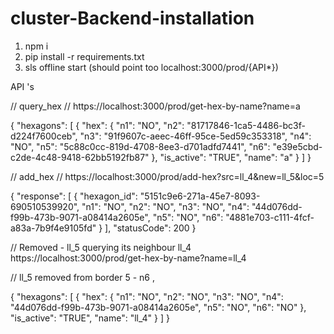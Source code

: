 # cluster-Backend-installation

1. npm i
2. pip install -r requirements.txt 
3. sls offline start (should point too localhost:3000/prod/{API*})

API 's

// query_hex
// https://localhost:3000/prod/get-hex-by-name?name=a

{
  "hexagons": [
    {
      "hex": {
        "n1": "NO",
        "n2": "81717846-1ca5-4486-bc3f-d224f7600ceb",
        "n3": "91f9607c-aeec-46ff-95ce-5ed59c353318",
        "n4": "NO",
        "n5": "5c88c0cc-819d-4708-8ee3-d701adfd7441",
        "n6": "e39e5cbd-c2de-4c48-9418-62bb5192fb87"
      },
      "is_active": "TRUE",
      "name": "a"
    }
  ]
}

// add_hex
// https://localhost:3000/prod/add-hex?src=ll_4&new=ll_5&loc=5

{
  "response": [
    {
      "hexagon_id": "5151c9e6-271a-45e7-8093-690510539920",
      "n1": "NO",
      "n2": "NO",
      "n3": "NO",
      "n4": "44d076dd-f99b-473b-9071-a08414a2605e",
      "n5": "NO",
      "n6": "4881e703-c111-4fcf-a83a-7b9f4e9105fd"
    }
  ],
  "statusCode": 200
}

// Removed - ll_5
querying its neighbour ll_4
https://localhost:3000/prod/get-hex-by-name?name=ll_4
 
// ll_5 removed from border 5 - n6 , 

{
  "hexagons": [
    {
      "hex": {
        "n1": "NO",
        "n2": "NO",
        "n3": "NO",
        "n4": "44d076dd-f99b-473b-9071-a08414a2605e",
        "n5": "NO",
        "n6": "NO"
      },
      "is_active": "TRUE",
      "name": "ll_4"
    }
  ]
}